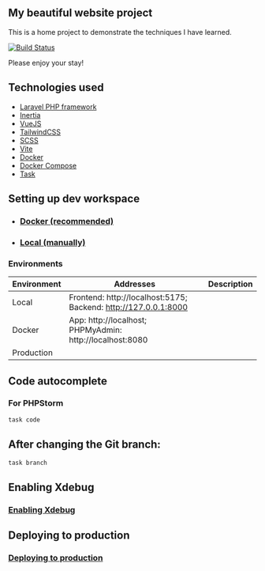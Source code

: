 ## My beautiful website project

This is a home project to demonstrate the techniques I have learned.

[//]: # (<p align="center">)

[//]: # (<img src="https://codelit.win/favicon/android-chrome-512x512.png" width="400">)

[//]: # (</p>)

<p>
<a href="https://github.com/CodeLit/dev_site/actions">
<img src="https://github.com/CodeLit/dev_site/workflows/Host-deploy/badge.svg" alt="Build Status">
</a>
</p>

Please enjoy your stay!

## Technologies used

- [Laravel PHP framework](https://laravel.com/)
- [Inertia](https://inertiajs.com/)
- [VueJS](https://vuejs.org/)
- [TailwindCSS](https://tailwindcss.com/)
- [SCSS](https://sass-lang.com/)
- [Vite](https://vitejs.dev/)
- [Docker](https://www.docker.com/)
- [Docker Compose](https://docs.docker.com/compose/)
- [Task](https://taskfile.dev/)

## Setting up dev workspace

- ### [Docker (recommended)](./docs/Setup-Docker.md)
- ### [Local (manually)](./docs/Setup-Local.md)

### Environments

| Environment | Addresses                                                       | Description |
|-------------|-----------------------------------------------------------------|-------------|
| Local       | Frontend: http://localhost:5175; Backend: http://127.0.0.1:8000 |             |
| Docker      | App: http://localhost; PHPMyAdmin: http://localhost:8080        |             |
| Production  |                                                                 |             |

## Code autocomplete

### For PHPStorm

```bash
task code
```

## After changing the Git branch:

```bash
task branch
```

## Enabling Xdebug

### [Enabling Xdebug](./docs/Enabling-Xdebug.md)

## Deploying to production

### [Deploying to production](./docs/Deploying.md)
